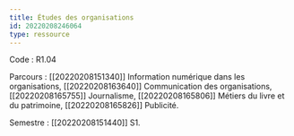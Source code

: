 ```yaml
---
title: Études des organisations
id: 20220208246064
type: ressource
---
```


Code : R1.04

Parcours : [[20220208151340]] Information numérique dans les organisations, [[20220208163640]] Communication des organisations, [[20220208165755]] Journalisme, [[20220208165806]] Métiers du livre et du patrimoine, [[20220208165826]] Publicité.

Semestre : [[20220208151440]] S1.